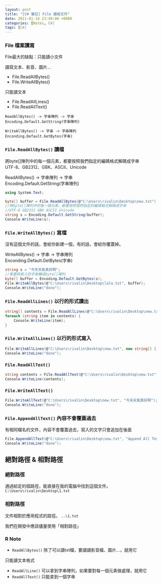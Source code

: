 ```yaml
---
layout: post
title: "[C# 筆記] File 讀寫文件"
date: 2011-01-18 23:49:00 +0800
categories: [Notes, C#]
tags: [C#]
---
```


### File 檔案讀寫

File最大的缺點：只能讀小文件  

讀寫文本、影音、圖片…
- File.ReadAllBytes() 
- File.WriteAllBytes() 

只能讀文本
- File.ReadAllLines()
- File.ReadAllText()


```text
ReadAllBytes() -> 字串陣列 -> 字串  
Encoding.Default.GetString(字串陣列)  

WriteAllBytes() -> 字串 -> 字串陣列    
Enconding.Default.GetBytes(字串) 
``` 

### `File.ReadAllBytes()` 讀檔  
將byte[]陣列中的每一個元素，都要按照我們指定的編碼格式解碼成字串   
UTF-8、GB2312、GBK、ASCII、Unicode  

ReadAllBytes() -> 字串陣列 -> 字串   
Encoding.Default.GetString(字串陣列)  
```c#
using System.Text;

byte[] buffer = File.ReadAllBytes(@"C:\Users\rivalin\Desktop\new.txt");
//將byte[]陣列中的每一個元素，都要按照我們指定的編碼格式解碼成字串  
//UTF-8 GB2312 GBK ASCII Unicode 
string s = Encoding.Default.GetString(buffer);
Console.WriteLine(s);
```

### `File.WriteAllBytes()` 寫檔
沒有這個文件的話，會給你新建一個，有的話，會給你覆蓋掉。  

WriteAllBytes() -> 字串 -> 字串陣列     
Enconding.Default.GetBytes(字串)  
```c#
string s = "今天天氣真好啊";
//需要將寫入的字串轉成byte[]陣列
byte[] buffer = Encoding.Default.GetBytes(s);
File.WriteAllBytes(@"C:\Users\rivalin\Desktop\lala.txt", buffer);
Console.WriteLine("done");
```

### `File.ReadAllLines()` 以行的形式讀出
```c#
string[] contents = File.ReadAllLines(@"C:\Users\rivalin\Desktop\new.txt", Encoding.Default);
foreach (string item in contents) {
    Console.WriteLine(item);
}
```

### `File.WriteAllLines()` 以行的形式寫入
```c#
File.WriteAllLines(@"C:\Users\rivalin\Desktop\new.txt", new string[] { "aoc","aec"});
Console.WriteLine("done");
```

### `File.ReadAllText()`
```c#
string contents = File.ReadAllText(@"C:\Users\rivalin\Desktop\new.txt", Encoding.Default);
Console.WriteLine(contents);
```

### `File.WriteAllText()`
```c#
File.WriteAllText(@"C:\Users\rivalin\Desktop\new.txt", "今天天氣真好啊");
Console.WriteLine("done");
```


### `File.AppendAllText()` 內容不會覆蓋過去
有相同檔名的文件，內容不會覆蓋過去，寫入的文字只會追加在後面  
```c#
File.AppendAllText(@"C:\Users\rivalin\Desktop\new.txt", "Append All Text 看我有覆蓋嗎");
Console.WriteLine("done");
```

## 絕對路徑 & 相對路徑
### 絕對路徑
通過給定的個路徑，能直接在我的電腦中找到這個文件。
`C:\Users\rivalin\Desktop\1.txt`

### 相對路徑
文件相對於應用程式的路徑。
`..\1.txt`

我們在開發中應該儘量使用「相對路徑」

### R Note
- `ReadAllBytes()` 除了可以讀txt檔，要讀讀影音檔、圖片…，就用它
 
只能讀文本格式  
- `ReadAllLine()` 可以拿到字串陣列，如果要對每一個元素做處理，就用它
- `ReadAllText()` 只能拿到一個字串